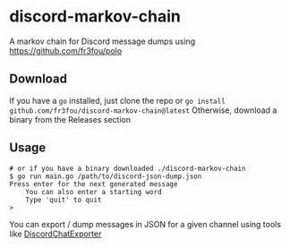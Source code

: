 # discord-markov-chain

A markov chain for Discord message dumps using https://github.com/fr3fou/polo

## Download

If you have a `go` installed, just clone the repo or `go install github.com/fr3fou/discord-markov-chain@latest`
Otherwise, download a binary from the Releases section

## Usage

```shell
# or if you have a binary downloaded ./discord-markov-chain
$ go run main.go /path/to/discord-json-dump.json
Press enter for the next generated message
	You can also enter a starting word
	Type 'quit' to quit
>
```

You can export / dump messages in JSON for a given channel using tools
like [DiscordChatExporter](https://github.com/Tyrrrz/DiscordChatExporter)